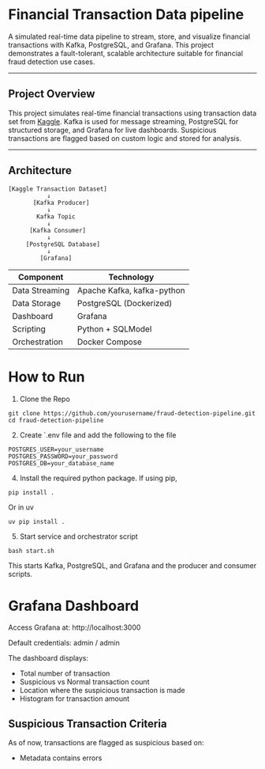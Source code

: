 #  Financial Transaction Data pipeline 

A simulated real-time data pipeline to stream, store, and visualize financial transactions with Kafka, PostgreSQL, and Grafana. This project demonstrates a fault-tolerant, scalable architecture suitable for financial fraud detection use cases.

---

##  Project Overview

This project simulates real-time financial transactions using transaction data set from [Kaggle](https://www.kaggle.com/datasets/computingvictor/transactions-fraud-datasets). Kafka is used for message streaming, PostgreSQL for structured storage, and Grafana for live dashboards. Suspicious transactions are flagged based on custom logic and stored for analysis.

---

##  Architecture

```plaintext
[Kaggle Transaction Dataset]
           ↓
       [Kafka Producer]
           ↓
        Kafka Topic
           ↓
      [Kafka Consumer]
           ↓
     [PostgreSQL Database]
           ↓
         [Grafana]
```


| Component      | Technology                 |
| -------------- | -------------------------- |
| Data Streaming | Apache Kafka, kafka-python |
| Data Storage   | PostgreSQL (Dockerized)    |
| Dashboard      | Grafana                    |
| Scripting      | Python + SQLModel          |
| Orchestration  | Docker Compose             |


# How to Run
1. Clone the Repo
```
git clone https://github.com/yourusername/fraud-detection-pipeline.git
cd fraud-detection-pipeline
```

2. Create `.env file and add the following to the file
```
POSTGRES_USER=your_username
POSTGRES_PASSWORD=your_password
POSTGRES_DB=your_database_name
```
4. Install the required python package.
If using pip, 
```
pip install .
```
   Or in uv
```
uv pip install .
```
5. Start service and orchestrator script
```
bash start.sh
```
This starts Kafka, PostgreSQL, and Grafana and the producer and consumer scripts.


# Grafana Dashboard
Access Grafana at: http://localhost:3000

Default credentials: admin / admin

The dashboard displays: 
 - Total number of transaction
 - Suspicious vs Normal transaction count
 - Location where the suspicious transaction is made
 - Histogram for transaction amount


## Suspicious Transaction Criteria
As of now, transactions are flagged as suspicious based on:

 - Metadata contains errors

